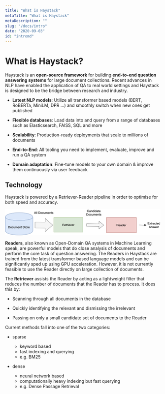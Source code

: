 ```yaml
---
title: "What is Haystack"
metaTitle: "What is Haystack"
metaDescription: ""
slug: "/docs/intro"
date: "2020-09-03"
id: "intromd"
---
```


# What is Haystack?

Haystack is an **open-source framework** for building **end-to-end question answering systems** for large document collections.
Recent advances in NLP have enabled the application of QA to real world settings
and Haystack is designed to be the bridge between research and industry.


* **Latest NLP models**: Utilize all transformer based models (BERT, RoBERTa, MiniLM, DPR ...) and smoothly switch when new ones get published

* **Flexible databases**: Load data into and query from a range of databases such as Elasticsearch, FAISS, SQL and more

* **Scalability**: Production-ready deployments that scale to millions of documents

* **End-to-End**: All tooling you need to implement, evaluate, improve and run a QA system

* **Domain adaptation**: Fine-tune models to your own domain & improve them continuously via user feedback

<!-- _comment: !!Image!! -->
## Technology

Haystack is powered by a Retriever-Reader pipeline in order to optimise for both speed and accuracy.



![image](./../../img/retriever_reader.png)

**Readers**, also known as Open-Domain QA systems in Machine Learning speak,
are powerful models that do close analysis of documents and perform the core task of question answering.
The Readers in Haystack are trained from the latest transformer based language models and can be significantly sped up using GPU acceleration.
However, it is not currently feasible to use the Reader directly on large collection of documents.

<!-- _comment: !! benchmarks link !! -->
<!-- _comment: !! Image of What a reader does and maybe architecture !! -->
The **Retriever** assists the Reader by acting as a lightweight filter that reduces the number of documents that the Reader has to process.
It does this by:


* Scanning through all documents in the database


* Quickly identifying the relevant and dismissing the irrelevant


* Passing on only a small candidate set of documents to the Reader

Current methods fall into one of the two categories:


* sparse
     * keyword based
     * fast indexing and querying
     * e.g. BM25


* dense
     * neural network based
     * computationally heavy indexing but fast querying
     * e.g. Dense Passage Retrieval
